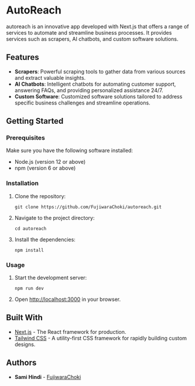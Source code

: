 # AutoReach

autoreach is an innovative app developed with Next.js that offers a range of services to automate and streamline business processes. It provides services such as scrapers, AI chatbots, and custom software solutions.

## Features

- **Scrapers**: Powerful scraping tools to gather data from various sources and extract valuable insights.
- **AI Chatbots**: Intelligent chatbots for automating customer support, answering FAQs, and providing personalized assistance 24/7.
- **Custom Software**: Customized software solutions tailored to address specific business challenges and streamline operations.

## Getting Started

### Prerequisites

Make sure you have the following software installed:

- Node.js (version 12 or above)
- npm (version 6 or above)

### Installation

1. Clone the repository:

    ```shell
    git clone https://github.com/FujiwaraChoki/autoreach.git
    ```

2. Navigate to the project directory:

    ```shell
    cd autoreach
    ```

3. Install the dependencies:

    ```shell
    npm install
    ```

### Usage

1. Start the development server:

    ```shell
    npm run dev
    ```

2. Open [http://localhost:3000](http://localhost:3000) in your browser.

## Built With

- [Next.js](https://nextjs.org/) - The React framework for production.
- [Tailwind CSS](https://tailwindcss.com/) - A utility-first CSS framework for rapidly building custom designs.

## Authors

- **Sami Hindi** - [FujiwaraChoki](https://www.samihindi.com/)
